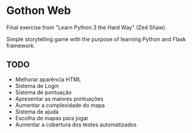 # Gothon Web

Final exercise from "Learn Python 3 the Hard Way" (Zed Shaw).

Simple storytelling game with the purpose of learning Python and Flask framework.


## TODO
  - Melhorar aparência HTML
  - Sistema de Login
  - Sistema de pontuação 
  - Apresentar as maiores pontuações
  - Aumentar a complexidade do mapa
  - Sistema de ajuda
  - Escolha de mapas para jogar
  - Aumentar a cobertura dos testes automatizados
  






